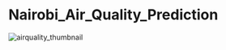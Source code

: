 # Nairobi_Air_Quality_Prediction
![airquality_thumbnail](https://github.com/user-attachments/assets/a7a0807d-d66e-459e-adc1-88dc9fea1d02)
